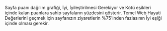Sayfa puanı dağılım grafiği, İyi, İyileştirilmesi Gerekiyor ve Kötü eşikleri içinde kalan puanlara sahip sayfaların yüzdesini gösterir. Temel Web Hayati Değerlerini geçmek için sayfanızın ziyaretlerin %75'inden fazlasının İyi eşiği içinde olması gerekir.
